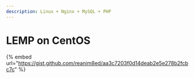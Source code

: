 ```yaml
---
description: Linux + Nginx + MySQL + PHP
---
```


# LEMP on CentOS

{% embed url="https://gist.github.com/reanim8ed/aa3c7203f0d14deab2e5e278b2fcbc7c" %}
